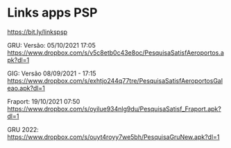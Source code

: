 # Links apps PSP
https://bit.ly/linkspsp

GRU: Versão: 05/10/2021 17:05
https://www.dropbox.com/s/v5c8etb0c43e8oc/PesquisaSatisfAeroportos.apk?dl=1

GIG: Versão 08/09/2021 - 17:15
https://www.dropbox.com/s/exhtjo244q77tre/PesquisaSatisfAeroportosGaleao.apk?dl=1
  
Fraport: 19/10/2021 07:50
https://www.dropbox.com/s/oyilue934nlg9du/PesquisaSatisf_Fraport.apk?dl=1

GRU 2022:
https://www.dropbox.com/s/ouyt4royy7we5bh/PesquisaGruNew.apk?dl=1








